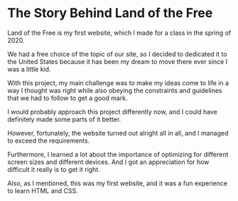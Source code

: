 # The Story Behind Land of the Free
Land of the Free is my first website, which I made for a class in the spring of 2020.

We had a free choice of the topic of our site, so I decided to dedicated it to the United States because it has been my dream to move there ever since I was a little kid.

With this project, my main challenge was to make my ideas come to life in a way I thought was right while also obeying the constraints and guidelines that we had to follow to get a good mark.

I would probably approach this project differently now, and I could have definitely made some parts of it better.

However, fortunately, the website turned out alright all in all, and I managed to exceed the requirements.

Furthermore, I learned a lot about the importance of optimizing for different screen sizes and different devices. And I got an appreciation for how difficult it really is to get it right.

Also, as I mentioned, this was my first website, and it was a fun experience to learn HTML and CSS.
